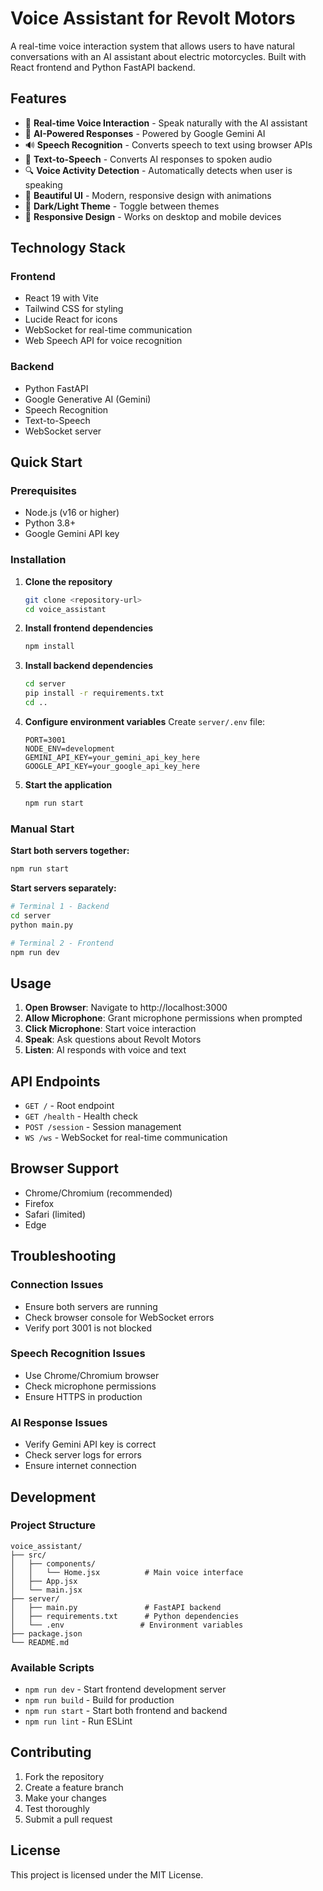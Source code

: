 # Voice Assistant for Revolt Motors

A real-time voice interaction system that allows users to have natural conversations with an AI assistant about electric motorcycles. Built with React frontend and Python FastAPI backend.

## Features

- 🎤 **Real-time Voice Interaction** - Speak naturally with the AI assistant
- 🤖 **AI-Powered Responses** - Powered by Google Gemini AI
- 🔊 **Speech Recognition** - Converts speech to text using browser APIs
- 🎵 **Text-to-Speech** - Converts AI responses to spoken audio
- 🔍 **Voice Activity Detection** - Automatically detects when user is speaking
- 🎨 **Beautiful UI** - Modern, responsive design with animations
- 🌙 **Dark/Light Theme** - Toggle between themes
- 📱 **Responsive Design** - Works on desktop and mobile devices

## Technology Stack

### Frontend
- React 19 with Vite
- Tailwind CSS for styling
- Lucide React for icons
- WebSocket for real-time communication
- Web Speech API for voice recognition

### Backend
- Python FastAPI
- Google Generative AI (Gemini)
- Speech Recognition
- Text-to-Speech
- WebSocket server

## Quick Start

### Prerequisites
- Node.js (v16 or higher)
- Python 3.8+
- Google Gemini API key

### Installation

1. **Clone the repository**
   ```bash
   git clone <repository-url>
   cd voice_assistant
   ```

2. **Install frontend dependencies**
   ```bash
   npm install
   ```

3. **Install backend dependencies**
   ```bash
   cd server
   pip install -r requirements.txt
   cd ..
   ```

4. **Configure environment variables**
   Create `server/.env` file:
   ```env
   PORT=3001
   NODE_ENV=development
   GEMINI_API_KEY=your_gemini_api_key_here
   GOOGLE_API_KEY=your_google_api_key_here
   ```

5. **Start the application**
   ```bash
   npm run start
   ```

### Manual Start

**Start both servers together:**
```bash
npm run start
```

**Start servers separately:**
```bash
# Terminal 1 - Backend
cd server
python main.py

# Terminal 2 - Frontend
npm run dev
```

## Usage

1. **Open Browser**: Navigate to http://localhost:3000
2. **Allow Microphone**: Grant microphone permissions when prompted
3. **Click Microphone**: Start voice interaction
4. **Speak**: Ask questions about Revolt Motors
5. **Listen**: AI responds with voice and text

## API Endpoints

- `GET /` - Root endpoint
- `GET /health` - Health check
- `POST /session` - Session management
- `WS /ws` - WebSocket for real-time communication

## Browser Support

- Chrome/Chromium (recommended)
- Firefox
- Safari (limited)
- Edge

## Troubleshooting

### Connection Issues
- Ensure both servers are running
- Check browser console for WebSocket errors
- Verify port 3001 is not blocked

### Speech Recognition Issues
- Use Chrome/Chromium browser
- Check microphone permissions
- Ensure HTTPS in production

### AI Response Issues
- Verify Gemini API key is correct
- Check server logs for errors
- Ensure internet connection

## Development

### Project Structure
```
voice_assistant/
├── src/
│   ├── components/
│   │   └── Home.jsx          # Main voice interface
│   ├── App.jsx
│   └── main.jsx
├── server/
│   ├── main.py               # FastAPI backend
│   ├── requirements.txt      # Python dependencies
│   └── .env                 # Environment variables
├── package.json
└── README.md
```

### Available Scripts
- `npm run dev` - Start frontend development server
- `npm run build` - Build for production
- `npm run start` - Start both frontend and backend
- `npm run lint` - Run ESLint

## Contributing

1. Fork the repository
2. Create a feature branch
3. Make your changes
4. Test thoroughly
5. Submit a pull request

## License

This project is licensed under the MIT License.
